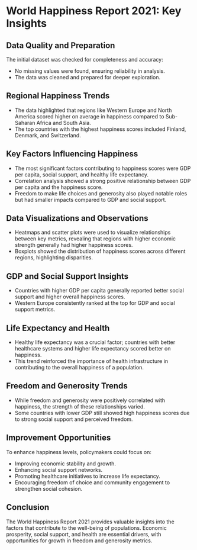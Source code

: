 # World Happiness Report 2021: Key Insights

## Data Quality and Preparation
The initial dataset was checked for completeness and accuracy:
- No missing values were found, ensuring reliability in analysis.
- The data was cleaned and prepared for deeper exploration.

## Regional Happiness Trends
- The data highlighted that regions like Western Europe and North America scored higher on average in happiness compared to Sub-Saharan Africa and South Asia.
- The top countries with the highest happiness scores included Finland, Denmark, and Switzerland.

## Key Factors Influencing Happiness
- The most significant factors contributing to happiness scores were GDP per capita, social support, and healthy life expectancy.
- Correlation analysis showed a strong positive relationship between GDP per capita and the happiness score.
- Freedom to make life choices and generosity also played notable roles but had smaller impacts compared to GDP and social support.

## Data Visualizations and Observations
- Heatmaps and scatter plots were used to visualize relationships between key metrics, revealing that regions with higher economic strength generally had higher happiness scores.
- Boxplots showed the distribution of happiness scores across different regions, highlighting disparities.

## GDP and Social Support Insights
- Countries with higher GDP per capita generally reported better social support and higher overall happiness scores.
- Western Europe consistently ranked at the top for GDP and social support metrics.

## Life Expectancy and Health
- Healthy life expectancy was a crucial factor; countries with better healthcare systems and higher life expectancy scored better on happiness.
- This trend reinforced the importance of health infrastructure in contributing to the overall happiness of a population.

## Freedom and Generosity Trends
- While freedom and generosity were positively correlated with happiness, the strength of these relationships varied.
- Some countries with lower GDP still showed high happiness scores due to strong social support and perceived freedom.

## Improvement Opportunities
To enhance happiness levels, policymakers could focus on:
- Improving economic stability and growth.
- Enhancing social support networks.
- Promoting healthcare initiatives to increase life expectancy.
- Encouraging freedom of choice and community engagement to strengthen social cohesion.

## Conclusion
The World Happiness Report 2021 provides valuable insights into the factors that contribute to the well-being of populations. Economic prosperity, social support, and health are essential drivers, with opportunities for growth in freedom and generosity metrics.



